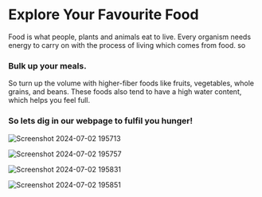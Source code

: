# Explore Your Favourite Food
Food is what people, plants and animals eat to live. Every organism needs energy to carry on with the process of living which comes from food. so

### Bulk up your meals.
So turn up the volume with higher-fiber foods like fruits, vegetables, whole grains, and beans. These foods also tend to have a high water content, which helps you feel full.

### So lets dig in our webpage to fulfil you hunger!

![Screenshot 2024-07-02 195713](https://github.com/romasahani/Food-Order-website/assets/121279220/3677966f-ab4d-4b75-b0d1-2a96bccfed40)

![Screenshot 2024-07-02 195757](https://github.com/romasahani/Food-Order-website/assets/121279220/c8638d6b-2bf8-4a34-860f-2929c5ece339)

![Screenshot 2024-07-02 195831](https://github.com/romasahani/Food-Order-website/assets/121279220/c0aa9c01-9a70-423d-a6b9-b5fbccb13f10)

![Screenshot 2024-07-02 195851](https://github.com/romasahani/Food-Order-website/assets/121279220/e3281219-d014-49c7-89ef-b7a7506d3064)
